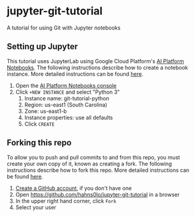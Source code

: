 # jupyter-git-tutorial

A tutorial for using Git with Jupyter notebooks

## Setting up Jupyter

This tutorial uses JupyterLab using Google Cloud Platform's [AI Platform Notebooks](https://cloud.google.com/ai-platform-notebooks).  The following instructions describe how to create a notebook instance.  More detailed instructions can be found [here](https://cloud.google.com/ai-platform/notebooks/docs/create-new).

1. Open the [AI Platform Notebooks console](https://console.cloud.google.com/ai-platform/notebooks)
1. Click `+NEW INSTANCE` and select "Python 3"
   1. Instance name: git-tutorial-python
   1. Region: us-east1 (South Carolina)
   1. Zone: us-east1-b
   1. Instance properties: use all defaults
   1. Click `CREATE`

## Forking this repo

To allow you to push and pull commits to and from this repo, you must create your own copy of it, known as creating a fork.  The following instructions describe how to fork this repo.  More detailed instructions can be found [here](https://docs.github.com/en/github/getting-started-with-github/fork-a-repo).

1. [Create a GitHub account](https://github.com/join), if you don't have one
1. Open https://github.com/hahns0lo/jupyter-git-tutorial in a browser
1. In the upper right hand corner, click `Fork`
1. Select your user
